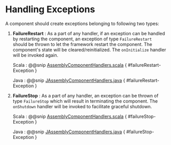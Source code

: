 # Handling Exceptions

A component should create exceptions belonging to following two types:

1. **FailureRestart** : As a part of any handler, if an exception can be handled by restarting the component, an exception of type `FailureRestart` should be 
    thrown to let the framework restart the component. The component's state will be cleared/reinitialized. The `onInitialize` handler will be invoked again.
    
    Scala
    :   @@snip [AssemblyComponentHandlers.scala](../../../../examples/src/main/scala/example/framework/components/assembly/AssemblyComponentHandlers.scala) { #failureRestart-Exception }
        
    Java
    :   @@snip [JAssemblyComponentHandlers.java](../../../../examples/src/main/java/example/framework/components/assembly/JAssemblyComponentHandlers.java) { #failureRestart-Exception }
        
2. **FailureStop** : As a part of any handler, an exception can be thrown of type `FailureStop` which will result in terminating the component. The `onShutdown` 
    handler will be invoked to facilitate graceful shutdown.
    
    Scala
    :   @@snip [AssemblyComponentHandlers.scala](../../../../examples/src/main/scala/example/framework/components/assembly/AssemblyComponentHandlers.scala) { #failureStop-Exception }
    
    Java
    :   @@snip [JAssemblyComponentHandlers.java](../../../../examples/src/main/java/example/framework/components/assembly/JAssemblyComponentHandlers.java) { #failureStop-Exception }
